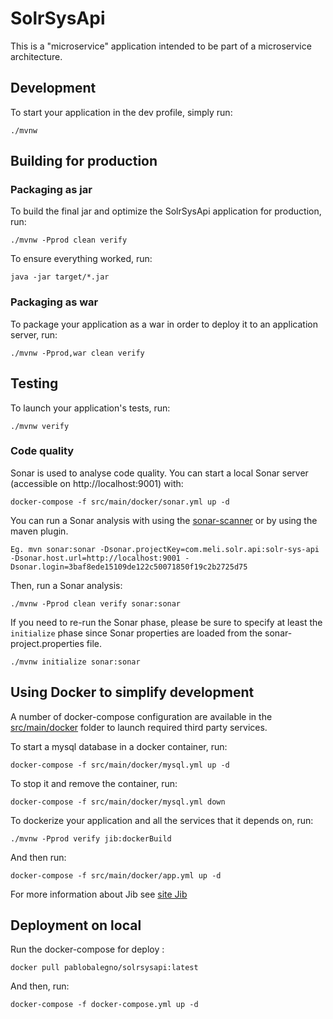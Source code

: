 # SolrSysApi

This is a "microservice" application intended to be part of a microservice architecture.


## Development

To start your application in the dev profile, simply run:

    ./mvnw

## Building for production

### Packaging as jar

To build the final jar and optimize the SolrSysApi application for production, run:

    ./mvnw -Pprod clean verify

To ensure everything worked, run:

    java -jar target/*.jar

### Packaging as war

To package your application as a war in order to deploy it to an application server, run:

    ./mvnw -Pprod,war clean verify

## Testing

To launch your application's tests, run:

    ./mvnw verify


### Code quality

Sonar is used to analyse code quality. You can start a local Sonar server (accessible on http://localhost:9001) with:

```
docker-compose -f src/main/docker/sonar.yml up -d
```

You can run a Sonar analysis with using the [sonar-scanner](https://docs.sonarqube.org/display/SCAN/Analyzing+with+SonarQube+Scanner) or by using the maven plugin.

```
Eg. mvn sonar:sonar -Dsonar.projectKey=com.meli.solr.api:solr-sys-api -Dsonar.host.url=http://localhost:9001 -Dsonar.login=3baf8ede15109de122c50071850f19c2b2725d75
```

Then, run a Sonar analysis:

```
./mvnw -Pprod clean verify sonar:sonar
```

If you need to re-run the Sonar phase, please be sure to specify at least the `initialize` phase since Sonar properties are loaded from the sonar-project.properties file.

```
./mvnw initialize sonar:sonar
```

## Using Docker to simplify development

A number of docker-compose configuration are available in the [src/main/docker](src/main/docker) folder to launch required third party services.

To start a mysql database in a docker container, run:

    docker-compose -f src/main/docker/mysql.yml up -d

To stop it and remove the container, run:

    docker-compose -f src/main/docker/mysql.yml down

To dockerize your application and all the services that it depends on, run:

    ./mvnw -Pprod verify jib:dockerBuild
    
And then run:

    docker-compose -f src/main/docker/app.yml up -d
    
For more information about Jib see [site Jib][]    
    
## Deployment on local


Run the docker-compose for deploy :

    docker pull pablobalegno/solrsysapi:latest
    
And then, run:

	docker-compose -f docker-compose.yml up -d    
    
[site Jib]: https://github.com/GoogleContainerTools/jib/tree/master/jib-maven-plugin
   
